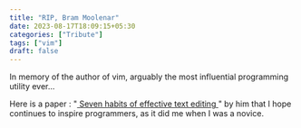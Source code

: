 ```yaml
---
title: "RIP, Bram Moolenar"
date: 2023-08-17T18:09:15+05:30
categories: ["Tribute"]
tags: ["vim"]
draft: false
---
```


In memory of the author of vim, arguably the most influential
programming utility ever...  

Here is a paper : "[ Seven habits of effective text editing
](https://www.moolenaar.net/habits_paper.pdf)" by him that I hope continues
to inspire programmers, as it did me when I was a novice.
